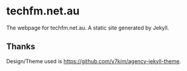 # techfm.net.au
The webpage for techfm.net.au. A static site generated by Jekyll.


## Thanks

Design/Theme used is https://github.com/y7kim/agency-jekyll-theme.
